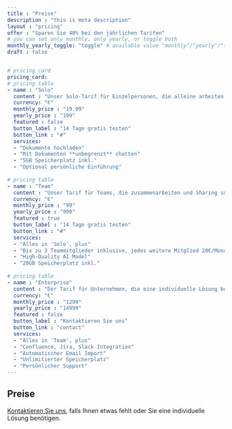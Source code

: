 ```yaml
---
title : "Preise"
description : "this is meta description"
layout : "pricing"
offer : "Sparen Sie 40% bei den jährlichen Tarifen"
# you can set only monthly, only yearly, or toggle both
monthly_yearly_toggle: "toggle" # available value "monthly"/"yearly"/"toggle"
draft : false


# pricing card
pricing_card:
# pricing table
- name : "Solo"
  content : "Unser Solo-Tarif für Einzelpersonen, die alleine arbeiten und keine Sharing Funktionen benötigen."
  currency: "€"
  monthly_price : "19.99"
  yearly_price : "199"
  featured : false
  button_label : "14 Tage gratis testen"
  button_link : "#"
  services:
  - "Dokumente hochladen"
  - "Mit Dokumenten **unbegrenzt** chatten"
  - "5GB Speicherplatz inkl."
  - "Optional persönliche Einführung"
  
# pricing table
- name : "Team"
  content : "Unser Tarif für Teams, die zusammenarbeiten und Sharing sowie erweiterte Funktionen benötigen."
  currency: "€"
  monthly_price : "99"
  yearly_price : "990"
  featured : true
  button_label : "14 Tage gratis testen"
  button_link : "#"
  services:
  - "Alles in 'Solo', plus"
  - "Bis zu 3 Teammitglieder inklusive, jedes weitere Mitglied 20€/Monat"
  - "High-Quality AI Model"
  - "20GB Speicherplatz inkl."
  
# pricing table
- name : "Enterprise"
  content : "Der Tarif für Unternehmen, die eine individuelle Lösung benötigen und spezielle Anforderungen haben."
  currency: "€"
  monthly_price : "1299"
  yearly_price : "14999"
  featured : false
  button_label : "Kontaktieren Sie uns"
  button_link : "contact"
  services:
  - "Alles in 'Team', plus"
  - "Confluence, Jira, Slack Integration"
  - "Automatischer Email Import"
  - "Unlimitierter Speicherplatz"
  - "Persönlicher Support"
---
```


## Preise

[Kontaktieren Sie uns](/contact), falls Ihnen etwas fehlt oder Sie eine individuelle Lösung benötigen. 